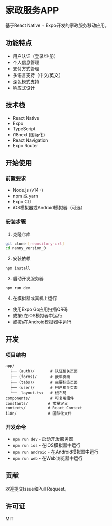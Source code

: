 # 家政服务APP

基于React Native + Expo开发的家政服务移动应用。

## 功能特点

- 用户认证（登录/注册）
- 个人信息管理
- 支付方式管理
- 多语言支持（中文/英文）
- 深色模式支持
- 响应式设计

## 技术栈

- React Native
- Expo
- TypeScript
- i18next (国际化)
- React Navigation
- Expo Router

## 开始使用

### 前置要求

- Node.js (v14+)
- npm 或 yarn
- Expo CLI
- iOS模拟器或Android模拟器（可选）

### 安装步骤

1. 克隆仓库
```bash
git clone [repository-url]
cd nanny_version_0
```

2. 安装依赖
```bash
npm install
```

3. 启动开发服务器
```bash
npm run dev
```

4. 在模拟器或真机上运行
- 使用Expo Go应用扫描QR码
- 或按`i`在iOS模拟器中运行
- 或按`a`在Android模拟器中运行

## 开发

### 项目结构

```
app/
  ├── (auth)/       # 认证相关页面
  ├── (forms)/      # 表单页面
  ├── (tabs)/       # 主要标签页面
  ├── (user)/       # 用户相关页面
  └── _layout.tsx   # 根布局
components/         # 可复用组件
constants/         # 常量定义
contexts/          # React Context
i18n/              # 国际化文件
```

### 开发命令

- `npm run dev` - 启动开发服务器
- `npm run ios` - 在iOS模拟器中运行
- `npm run android` - 在Android模拟器中运行
- `npm run web` - 在Web浏览器中运行

## 贡献

欢迎提交Issue和Pull Request。

## 许可证

MIT
